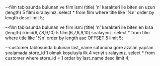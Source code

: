 --film tablosunda bulunan ve film ismi (title) 'n' karakteri ile biten en uzun (length) 5 filmi sıralayınız.
select * from film 
where title like '%n' 
order by length desc limit 5;

--film tablosunda bulunan ve film ismi (title) 'n' karakteri ile biten en kısa (length) ikinci(6,7,8,9,10) 5 filmi(6,7,8,9,10) sıralayınız.
select * from film
where title like '%n'
order by length asc
OFFSET 5
limit 5;

--customer tablosunda bulunan last_name sütununa göre azalan yapılan sıralamada store_id 1 olmak koşuluyla ilk 4 veriyi sıralayınız.
select * from customer 
where store_id = 1 
order by last_name desc
limit 4;
